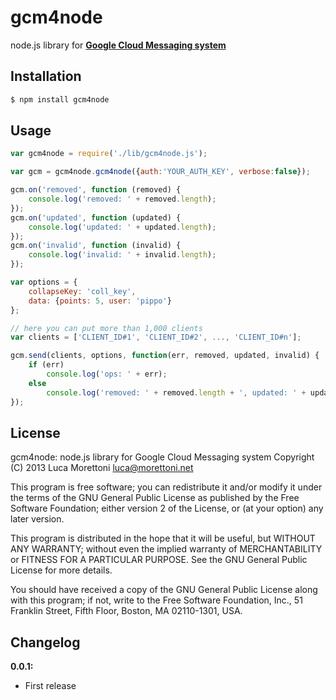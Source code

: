 gcm4node
========

node.js library for [**Google Cloud Messaging system**](http://developer.android.com/guide/google/gcm/index.html)

## Installation
```bash
$ npm install gcm4node
```

## Usage

```js
var gcm4node = require('./lib/gcm4node.js');

var gcm = gcm4node.gcm4node({auth:'YOUR_AUTH_KEY', verbose:false});

gcm.on('removed', function (removed) {
    console.log('removed: ' + removed.length);
});
gcm.on('updated', function (updated) {
    console.log('updated: ' + updated.length);
});
gcm.on('invalid', function (invalid) {
    console.log('invalid: ' + invalid.length);
});

var options = {
    collapseKey: 'coll_key',
    data: {points: 5, user: 'pippo'}
};

// here you can put more than 1,000 clients
var clients = ['CLIENT_ID#1', 'CLIENT_ID#2', ..., 'CLIENT_ID#n'];

gcm.send(clients, options, function(err, removed, updated, invalid) {
    if (err)
        console.log('ops: ' + err);
    else
        console.log('removed: ' + removed.length + ', updated: ' + updated.length + ', invalid: ' + invalid.length);
});
```

## License

gcm4node: node.js library for Google Cloud Messaging system
Copyright (C) 2013  Luca Morettoni <luca@morettoni.net>

This program is free software; you can redistribute it and/or
modify it under the terms of the GNU General Public License
as published by the Free Software Foundation; either version 2
of the License, or (at your option) any later version.

This program is distributed in the hope that it will be useful,
but WITHOUT ANY WARRANTY; without even the implied warranty of
MERCHANTABILITY or FITNESS FOR A PARTICULAR PURPOSE.  See the
GNU General Public License for more details.
 
You should have received a copy of the GNU General Public License
along with this program; if not, write to the Free Software
Foundation, Inc., 51 Franklin Street, Fifth Floor, Boston, MA  02110-1301, USA.


## Changelog
**0.0.1:**
 * First release
